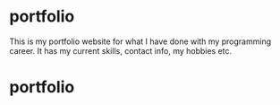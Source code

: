 # portfolio

This is my portfolio website for what I have done with my programming career.  It has my current skills, contact info, my hobbies etc.
# portfolio

